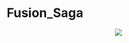 # Fusion_Saga

<div align="center">
  <img src = "https://user-images.githubusercontent.com/75193360/109424826-8fc1be00-7a0b-11eb-97b6-2cd4e5a7ab5a.png"/>
</div>
